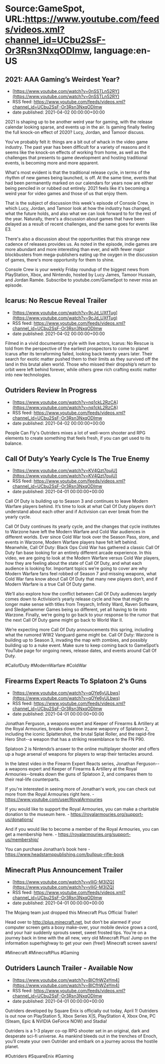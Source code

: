 # Source:GameSpot, URL:https://www.youtube.com/feeds/videos.xml?channel_id=UCbu2SsF-Or3Rsn3NxqODImw, language:en-US

## 2021: AAA Gaming’s Weirdest Year?
 - [https://www.youtube.com/watch?v=0nSSTLn52RY](https://www.youtube.com/watch?v=0nSSTLn52RY)
 - RSS feed: https://www.youtube.com/feeds/videos.xml?channel_id=UCbu2SsF-Or3Rsn3NxqODImw
 - date published: 2021-04-02 00:00:00+00:00

2021 is shaping up to be another weird year for gaming, with the release calendar looking sparse, and events up in the air. Is gaming finally feeling the full knock-on effect of 2020? Lucy, Jordan, and Tamoor discuss.

You've probably felt it: things are a bit out of whack in the video game industry. The past year has been difficult for a variety of reasons and it seems like the knock-on effects of working from home, as well as the challenges that presents to game development and hosting traditional events, is becoming more and more apparent.

What's most evident is that the traditional release cycle, in terms of the rhythm of new games being launched, is off. At the same time, events that had been permanently marked on our calendars for years now are either being penciled in or rubbed out entirely. 2021 feels like it's becoming a weird year for video games and those of us that enjoy them. 

That is the subject of discussion this week's episode of Console Crew, in which Lucy, Jordan, and Tamoor look at how the industry has changed, what the future holds, and also what we can look forward to for the rest of the year. Naturally, there's a discussion about games that have been delayed as a result of recent challenges, and the same goes for events like E3. 

There's also a discussion about the opportunities that this strange new cadence of releases provides us. As noted in the episode, indie games are more abundant and more interesting than ever, and with fewer major blockbusters from mega-publishers eating up the oxygen in the discussion of games, there's more opportunity for them to shine.

Console Crew is your weekly Friday roundup of the biggest news from PlayStation, Xbox, and Nintendo, hosted by Lucy James, Tamoor Hussain, and Jordan Ramée. Subscribe to youtube.com/GameSpot​ to never miss an episode.

## Icarus: No Rescue Reveal Trailer
 - [https://www.youtube.com/watch?v=9cJd_UXfTug](https://www.youtube.com/watch?v=9cJd_UXfTug)
 - RSS feed: https://www.youtube.com/feeds/videos.xml?channel_id=UCbu2SsF-Or3Rsn3NxqODImw
 - date published: 2021-04-02 00:00:00+00:00

Filmed in a vivid documentary style with live actors, Icarus: No Rescue is told from the perspective of the earliest prospectors to come to planet Icarus after its terraforming failed, looking back twenty years later. Their search for exotic matter pushed them to their limits as they survived off the land in this brutal alien world. Those who missed their dropship’s return to orbit were left behind forever, while others grew rich crafting exotic matter into new technologies.

## Outriders Review In Progress
 - [https://www.youtube.com/watch?v=nq1ckL2RzCA](https://www.youtube.com/watch?v=nq1ckL2RzCA)
 - RSS feed: https://www.youtube.com/feeds/videos.xml?channel_id=UCbu2SsF-Or3Rsn3NxqODImw
 - date published: 2021-04-02 00:00:00+00:00

People Can Fly's Outriders mixes a lot of well-worn shooter and RPG elements to create something that feels fresh, if you can get used to its balance.

## Call Of Duty’s Yearly Cycle Is The True Enemy
 - [https://www.youtube.com/watch?v=KV4Qzt7oujU](https://www.youtube.com/watch?v=KV4Qzt7oujU)
 - RSS feed: https://www.youtube.com/feeds/videos.xml?channel_id=UCbu2SsF-Or3Rsn3NxqODImw
 - date published: 2021-04-01 00:00:00+00:00

Call Of Duty is building up to Season 3 and continues to leave Modern Warfare players behind. It’s time to look at what Call Of Duty players don’t understand about each other and if Activision can ever break from the yearly cycle. 

Call Of Duty continues its yearly cycle, and the changes that cycle institutes to Warzone have left the Modern Warfare and Cold War audiences in different worlds. Ever since Cold War took over the Season Pass, store, and events in Warzone, Modern Warfare players have felt left behind. Meanwhile, Call Of Duty: Black Ops Cold War has gathered a classic Call Of Duty fan base looking for an entirely different arcade experience. In this video, we are going to look at the Modern Warfare versus Cold War players, how they are feeling about the state of Call Of Duty, and what each audience is looking for. Important topics we’re going to cover are why Modern Warfare fans feel robbed of Season 7 and missing weapons, what Cold War fans know about Call Of Duty that many new players don’t, and if Modern Warfare is a true Call Of Duty game. 

We’ll also explore how the conflict between Call Of Duty audiences largely comes down to Activision’s yearly release cycle and how that might no longer make sense with titles from Treyarch, Infinity Ward, Raven Software, and Sledgehammer Games being so different, yet all having to tie into Warzone. Finally, we’re going to go back to your response to the rumor that the next Call Of Duty game might go back to World War II. 

We’re expecting more Call Of Duty announcements this spring, including what the rumored WW2 Vanguard game might be. Call Of Duty: Warzone is building up to Season 3, invading the map with zombies, and possibly building up to a nuke event. Make sure to keep coming back to GameSpot’s YouTube page for ongoing news, release dates, and events around Call Of Duty.

#CallofDuty #ModernWarfare #ColdWar

## Firearms Expert Reacts To Splatoon 2’s Guns
 - [https://www.youtube.com/watch?v=qOYe6yULbws](https://www.youtube.com/watch?v=qOYe6yULbws)
 - RSS feed: https://www.youtube.com/feeds/videos.xml?channel_id=UCbu2SsF-Or3Rsn3NxqODImw
 - date published: 2021-04-01 00:00:00+00:00

Jonathan Ferguson, a weapons expert and Keeper of Firearms & Artillery at the Royal Armouries, breaks down the insane weaponry of Splatoon 2, including the iconic Splattershot, the brutal Splat Roller, and the rapid-fire Hero Shot--a weapon that has a striking resemblance to the FN P90.

Splatoon 2 is Nintendo’s answer to the online multiplayer shooter and offers up a huge arsenal of weapons for players to wrap their tentacles around.

In the latest video in the Firearm Expert Reacts series, Jonathan Ferguson--a weapons expert and Keeper of Firearms & Artillery at the Royal Armouries--breaks down the guns of Splatoon 2, and compares them to their real-life counterparts.

If you're interested in seeing more of Jonathan's work, you can check out more from the Royal Armouries right here. - https://www.youtube.com/user/RoyalArmouries

If you would like to support the Royal Armouries, you can make a charitable donation to the museum here. - https://royalarmouries.org/support-us/donations/

And if you would like to become a member of the Royal Armouries, you can get a membership here. - https://royalarmouries.org/support-us/membership/

You can purchase Jonathan’s book here - https://www.headstamppublishing.com/bullpup-rifle-book

## Minecraft Plus Announcement Trailer
 - [https://www.youtube.com/watch?v=vlliG-M3IZQ](https://www.youtube.com/watch?v=vlliG-M3IZQ)
 - RSS feed: https://www.youtube.com/feeds/videos.xml?channel_id=UCbu2SsF-Or3Rsn3NxqODImw
 - date published: 2021-04-01 00:00:00+00:00

The Mojang team just dropped this Minecraft Plus Official Trailer! 

Head over to http://plus.minecraft.net​, but don’t be alarmed if your computer screen gets a boxy make-over, your mobile device grows a cord, and your hair suddenly sprouts sweet, sweet frosted tips. You’re on a journey back in time with the all new, very old Minecraft Plus! Jump on the information superhighway to get your own (free!) Minecraft screen savers!

#Minecraft #MinecraftPlus #Gaming

## Outriders Launch Trailer - Available Now
 - [https://www.youtube.com/watch?v=BICfhWZeYm4](https://www.youtube.com/watch?v=BICfhWZeYm4)
 - RSS feed: https://www.youtube.com/feeds/videos.xml?channel_id=UCbu2SsF-Or3Rsn3NxqODImw
 - date published: 2021-04-01 00:00:00+00:00

Outriders developed by Square Enix is officially out today, April 1! Outriders is out now on PlayStation 5, Xbox Series X|S, PlayStation 4, Xbox One, PC (Steam, Epic & NVIDIA GeForce NOW) and Stadia!

Outriders is a 1-3 player co-op RPG shooter set in an original, dark and desperate sci-fi universe. As mankind bleeds out in the trenches of Enoch, you’ll create your own Outrider and embark on a journey across the hostile planet.

#Outriders #SquareEnix #Gaming

